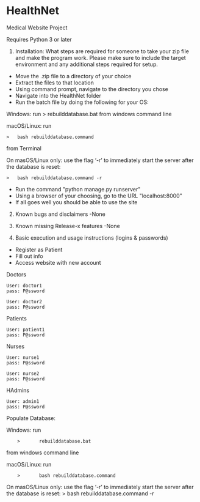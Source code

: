 # HealthNet
Medical Website Project 

Requires Python 3 or later

1) Installation:  What steps are required for someone to take 
your zip file and make the program work. Please make sure to 
include the target environment and any additional steps required 
for setup.

- Move the .zip file to a directory of your choice
- Extract the files to that location
- Using command prompt, navigate to the directory you chose
- Navigate into the HealthNet folder
- Run the batch file by doing the following for your OS:

Windows: run 
	>	rebuilddatabase.bat
from windows command line


	
macOS/Linux: run

	>	bash rebuilddatabase.command
from Terminal

On masOS/Linux only: use the flag ‘-r’ to immediately start the server after the database is reset: 

	>	bash rebuilddatabase.command -r
	
- Run the command "python manage.py runserver"
- Using a browser of your choosing, go to the URL "localhost:8000"
- If all goes well you should be able to use the site

2) Known bugs and disclaimers
-None

3) Known missing Release-x features
-None

4) Basic execution and usage instructions (logins & passwords)
- Register as Patient
- Fill out info
- Access website with new account

Doctors

	User: doctor1
	pass: P@ssword
	
	User: doctor2
	pass: P@ssword

Patients

	User: patient1
	pass: P@ssword

Nurses

	User: nurse1
	pass: P@ssword

	User: nurse2
	pass: P@ssword

HAdmins

	User: admin1
	pass: P@ssword

Populate Database:


Windows: run

        >       rebuilddatabase.bat
from windows command line



macOS/Linux: run

        >       bash rebuilddatabase.command

On masOS/Linux only: use the flag ‘-r’ to immediately start the server after the database is reset: 
	>	bash rebuilddatabase.command -r
	
